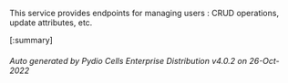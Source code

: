 






This service provides endpoints for managing users : CRUD operations, update attributes, etc.

[:summary]

###### Auto generated by Pydio Cells Enterprise Distribution v4.0.2 on 26-Oct-2022
